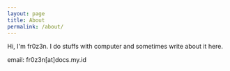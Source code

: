 ```yaml
---
layout: page
title: About
permalink: /about/
---
```


Hi, I'm fr0z3n. I do stuffs with computer and sometimes write about it here.

email: fr0z3n[at]docs.my.id
